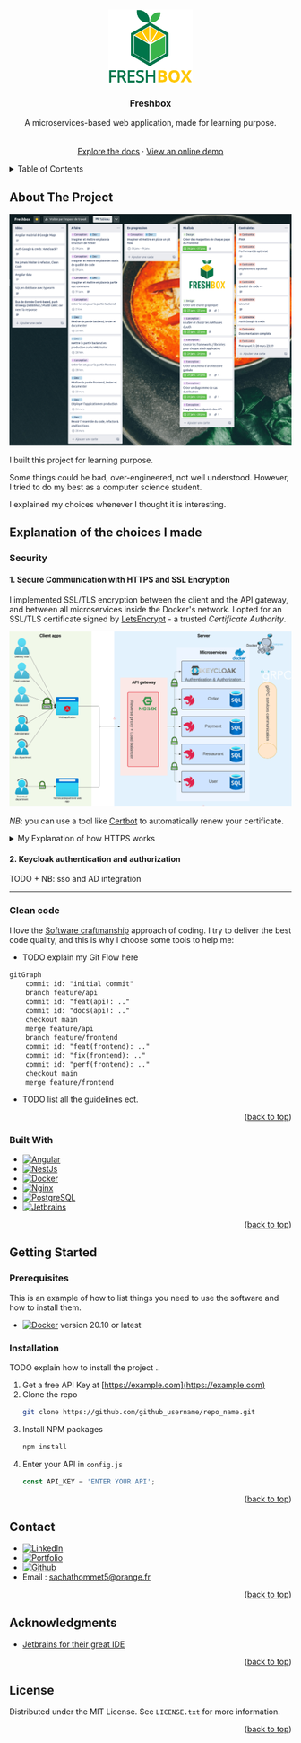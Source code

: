 <a name="readme-top"></a>


<!-- PROJECT LOGO -->
<br />
<div align="center">
  <a href="https://github.com/depp57/freshbox">
    <img src="./freshbox-logo-vertical.png" alt="Logo" width="150" height="131">
  </a>

<h3 align="center">Freshbox</h3>

  <p align="center">
    A microservices-based web application, made for learning purpose.
    <br />
    <br />
    <br />
    <a href="https://github.com/github_username/repo_name">Explore the docs</a>
    ·
    <a href="https://freshbox.sachathommet.fr">View an online demo</a>
  </p>
</div>


<!-- TABLE OF CONTENTS -->
<details>
  <summary>Table of Contents</summary>
  <ol>
    <li>
      <a href="#about-the-project">About The Project</a>
      <ul>
        <li><a href="#built-with">Built With</a></li>
      </ul>
    </li>
    <li>
      <a href="#getting-started">Getting Started</a>
      <ul>
        <li><a href="#prerequisites">Prerequisites</a></li>
        <li><a href="#installation">Installation</a></li>
      </ul>
    </li>
    <li><a href="#contact">Contact</a></li>
    <li><a href="#acknowledgments">Acknowledgments</a></li>
    <li><a href="#license">License</a></li>
  </ol>
</details>


## About The Project

[![Product Name Screen Shot][product-screenshot]](https://freshbox.sachathommet.fr)

I built this project for learning purpose.

Some things could be bad, over-engineered, not well understood. However, I tried to do my best as a
computer science student.

I explained my choices whenever I thought it is interesting.

## Explanation of the choices I made

### Security

#### 1. Secure Communication with HTTPS and SSL Encryption

I implemented SSL/TLS encryption between the client and the API gateway, and between all microservices inside the Docker's
network.
I opted for an SSL/TLS certificate signed by [LetsEncrypt](https://letsencrypt.org) - a trusted *Certificate Authority*.

![architecture_v0.1.png](architecture_v0.1.png)

*NB*: you can use a tool like [Certbot](https://certbot.eff.org/) to automatically renew your certificate.

<details>
  <summary>My Explanation of how HTTPS works</summary>

1. Request a certificate
   1. Create a Certificate Signing Request (CSR) with your company information (FQDN, email, name, ect.).
   2. Send it to the Certificate Authority (CA).
   3. The CA will perform a DNS challenge (usually check if a TXT record exists), to ensure the provided FQDN belongs to you.
   4. If the challenge succeed, the CA send you back your certificate signed by the CA's root certificate.

2. Serve the certificate

```mermaid
flowchart LR
    root_certificate -- sign --> intermediate_certificate -- sign --> server_certificate
```
<div align="center"><i>Certificate chain, in this case the root certificate belongs to LetsEncrypt</i></div>

```mermaid
sequenceDiagram
    web browser->>web server: Browser connects to a server secured with https
    web server->>web browser: Server send a copy of its SSL/TLS certificate.
    web browser->>web browser: Browser checks the certificate validity (root CA, expiration date, FQDN, ect.)
    web browser->>web server: If OK, it creates + encrypt a symmetric session key with the server's public key
    web server->>web browser: Server decrypt the session key using its private key + acknowledge the session
    web server->web browser: Encrypted data exchange using the symmetric session key 
```
<div align="center"><i>An HTTPS session</i></div>

</details>

#### 2. Keycloak authentication and authorization

TODO + NB: sso and AD integration

---

### Clean code

I love the [Software craftmanship](https://en.wikipedia.org/wiki/Software_craftsmanship) approach of coding.
I try to deliver the best code quality, and this is why I choose some tools to help me:

- TODO explain my Git Flow here

```mermaid
gitGraph
    commit id: "initial commit"
    branch feature/api
    commit id: "feat(api): .."
    commit id: "docs(api): .."
    checkout main
    merge feature/api
    branch feature/frontend
    commit id: "feat(frontend): .."
    commit id: "fix(frontend): .."
    commit id: "perf(frontend): .."
    checkout main
    merge feature/frontend
```

- TODO list all the guidelines ect.

<p align="right">(<a href="#readme-top">back to top</a>)</p>

### Built With

* [![Angular][Angular.io]][Angular-url]
* [![NestJs][NestJs]][NestJs-url]
* [![Docker][Docker]][Docker-url]
* [![Nginx][Nginx]][Nginx-url]
* [![PostgreSQL][PostgreSQL]][PostgreSQL-url]
* [![Jetbrains][Jetbrains]][Jetbrains-url]

<p align="right">(<a href="#readme-top">back to top</a>)</p>


<!-- GETTING STARTED -->
## Getting Started

### Prerequisites

This is an example of how to list things you need to use the software and how to install them.
* [![Docker][Docker]][Docker-url] version 20.10 or latest

### Installation

TODO explain how to install the project ..

1. Get a free API Key at [https://example.com](https://example.com)
2. Clone the repo
   ```sh
   git clone https://github.com/github_username/repo_name.git
   ```
3. Install NPM packages
   ```sh
   npm install
   ```
4. Enter your API in `config.js`
   ```js
   const API_KEY = 'ENTER YOUR API';
   ```

<p align="right">(<a href="#readme-top">back to top</a>)</p>


<!-- CONTACT -->
## Contact

- [![LinkedIn][LinkedIn]][LinkedIn-url]
- [![Portfolio][Portfolio]][Portfolio-url]
- [![Github][Github]][Github-url]
- Email : sachathommet5@orange.fr

<p align="right">(<a href="#readme-top">back to top</a>)</p>



<!-- ACKNOWLEDGMENTS -->
## Acknowledgments

* [Jetbrains for their great IDE](https://www.jetbrains.com/)

<p align="right">(<a href="#readme-top">back to top</a>)</p>


<!-- LICENSE -->
## License

Distributed under the MIT License. See `LICENSE.txt` for more information.

<p align="right">(<a href="#readme-top">back to top</a>)</p>


<!-- MARKDOWN LINKS & IMAGES -->
<!-- https://www.markdownguide.org/basic-syntax/#reference-style-links -->
[product-screenshot]: trello.png
[product-url]: https://freshbox.sachathommet.fr
[Linkedin]: https://img.shields.io/badge/LinkedIn-0A66C2?style=for-the-badge&logo=LinkedIn&logoColor=white
[Linkedin-url]: https://fr.linkedin.com/in/sacha-thommet
[Angular.io]: https://img.shields.io/badge/Angular-DD0031?style=for-the-badge&logo=angular&logoColor=white
[Angular-url]: https://angular.io/
[Nestjs]: https://img.shields.io/badge/NestJS-E0234E?style=for-the-badge&logo=NestJS&logoColor=white
[Nestjs-url]: https://nestjs.com/
[Docker]: https://img.shields.io/badge/Docker-2496ED?style=for-the-badge&logo=Docker&logoColor=white
[Docker-url]: https://www.docker.com/
[Nginx]: https://img.shields.io/badge/NGINX-009639?style=for-the-badge&logo=NGINX&logoColor=white
[Nginx-url]: https://www.nginx.com/
[PostgreSQL]: https://img.shields.io/badge/PostgreSQL-4169E1?style=for-the-badge&logo=PostgreSQL&logoColor=white
[PostgreSQL-url]: https://www.postgresql.org/
[Jetbrains]: https://img.shields.io/badge/Webstorm_IDE-000000?style=for-the-badge&logo=Jetbrains&logoColor=white
[Jetbrains-url]: https://www.jetbrains.com/
[Portfolio]: https://img.shields.io/badge/Portfolio-000000?style=for-the-badge&logo=Prettier&logoColor=white
[Portfolio-url]: http://sachathommet.fr/
[Github]: https://img.shields.io/badge/Github-181717?style=for-the-badge&logo=Github&logoColor=white
[Github-url]: https://github.com/depp57
